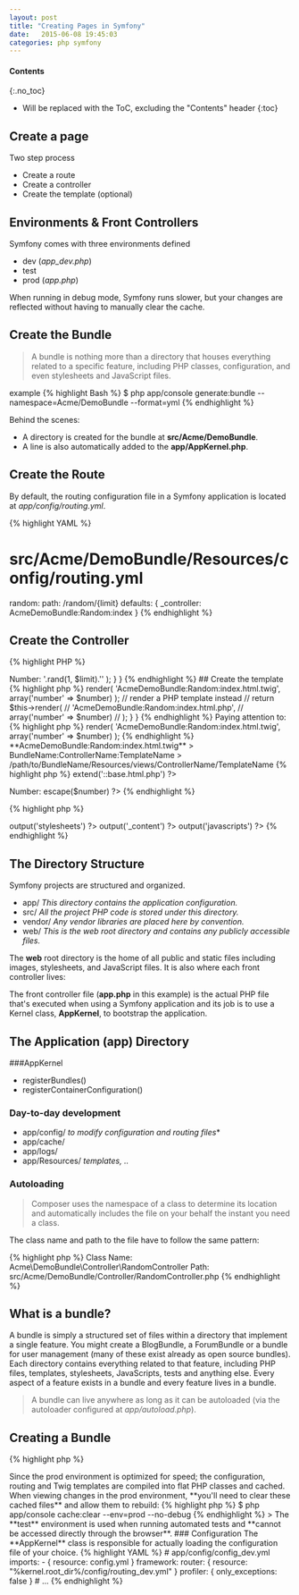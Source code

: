 ```yaml
---
layout: post
title: "Creating Pages in Symfony"
date:   2015-06-08 19:45:03
categories: php symfony
---
```


#### Contents
{:.no_toc}

* Will be replaced with the ToC, excluding the "Contents" header
{:toc}

## Create a page

Two step process

* Create a route
* Create a controller
* Create the template (optional)

## Environments & Front Controllers

Symfony comes with three environments defined

* dev (*app_dev.php*)
* test
* prod (*app.php*)

When running in debug mode, Symfony runs slower, but your changes are reflected  without having to manually clear the cache.

## Create the Bundle

> A bundle is nothing more than a directory that houses everything related to a specific feature, including PHP classes, configuration, and even stylesheets and JavaScript files.

example
{% highlight Bash %}
$ php app/console generate:bundle --namespace=Acme/DemoBundle --format=yml
{% endhighlight %}

Behind the scenes:

* A directory is created for the bundle at **src/Acme/DemoBundle**.
* A line is also automatically added to the **app/AppKernel.php**.

## Create the Route

By default, the routing configuration file in a Symfony application is located at *app/config/routing.yml*.

{% highlight YAML %}
# src/Acme/DemoBundle/Resources/config/routing.yml
random:
    path:     /random/{limit}
    defaults: { _controller: AcmeDemoBundle:Random:index }
{% endhighlight %}


## Create the Controller

{% highlight PHP %}
<?php
// src/Acme/DemoBundle/Controller/RandomController.php
namespace Acme\DemoBundle\Controller;

use Symfony\Component\HttpFoundation\Response;

class RandomController
{
    public function indexAction($limit)
    {
        return new Response(
            '<html><body>Number: '.rand(1, $limit).'</body></html>'
        );
    }
}
{% endhighlight %}

## Create the template

{% highlight php %}
<?php
// src/Acme/DemoBundle/Controller/RandomController.php
namespace Acme\DemoBundle\Controller;

use Symfony\Bundle\FrameworkBundle\Controller\Controller;

class RandomController extends Controller
{
    public function indexAction($limit)
    {
        $number = rand(1, $limit);

        return $this->render(
            'AcmeDemoBundle:Random:index.html.twig',
            array('number' => $number)
        );

        // render a PHP template instead
        // return $this->render(
        //     'AcmeDemoBundle:Random:index.html.php',
        //     array('number' => $number)
        // );
    }
}
{% endhighlight %}

Paying attention to:
{% highlight php %}
<?php
return $this->render(
            'AcmeDemoBundle:Random:index.html.twig',
            array('number' => $number)
        );
{% endhighlight %}

**AcmeDemoBundle:Random:index.html.twig**

> BundleName:ControllerName:TemplateName

> /path/to/BundleName/Resources/views/ControllerName/TemplateName

{% highlight php %}
<!-- src/Acme/DemoBundle/Resources/views/Random/index.html.php -->
<?php $view->extend('::base.html.php') ?>

Number: <?php echo $view->escape($number) ?>
{% endhighlight %}



{% highlight php %}
<!-- app/Resources/views/base.html.php -->
<!DOCTYPE html>
<html>
    <head>
        <meta http-equiv="Content-Type" content="text/html; charset=utf-8" />
        <title><?php $view['slots']->output('title', 'Welcome!') ?></title>
        <?php $view['slots']->output('stylesheets') ?>
        <link rel="shortcut icon"
            href="<?php echo $view['assets']->getUrl('favicon.ico') ?>" />
    </head>
    <body>
        <?php $view['slots']->output('_content') ?>
        <?php $view['slots']->output('javascripts') ?>
    </body>
</html>
{% endhighlight %}

## The Directory Structure

Symfony projects are structured and organized.

* app/
        *This directory contains the application configuration.*
* src/
        *All the project PHP code is stored under this directory.*
* vendor/
        *Any vendor libraries are placed here by convention.*
* web/ 
        *This is the web root directory and contains any publicly accessible files.*

The **web** root directory is the home of all public and static files including images, stylesheets, and JavaScript files. It is also where each front controller lives:

The front controller file (**app.php** in this example) is the actual PHP file that's executed when using a Symfony application and its job is to use a Kernel class, **AppKernel**, to bootstrap the application.

## The Application (app) Directory

###AppKernel

* registerBundles()
* registerContainerConfiguration()

### Day-to-day development

* app/config/ *to modify configuration and routing files**
* app/cache/
* app/logs/
* app/Resources/ *templates, ..*

### Autoloading

>  Composer uses the namespace of a class to determine its location and automatically includes the file on your behalf the instant you need a class.

The class name and path to the file have to follow the same pattern:

{% highlight php %}
Class Name:
    Acme\DemoBundle\Controller\RandomController
Path:
    src/Acme/DemoBundle/Controller/RandomController.php
{% endhighlight %}

## What is a bundle?

A bundle is simply a structured set of files within a directory that implement a single feature. You might create a BlogBundle, a ForumBundle or a bundle for user management (many of these exist already as open source bundles). Each directory contains everything related to that feature, including PHP files, templates, stylesheets, JavaScripts, tests and anything else. Every aspect of a feature exists in a bundle and every feature lives in a bundle.

> A bundle can live anywhere as long as it can be autoloaded (via the autoloader configured at *app/autoload.php*).

## Creating a Bundle

{% highlight php %}
<?php
// src/Acme/TestBundle/AcmeTestBundle.php
namespace Acme\TestBundle;

use Symfony\Component\HttpKernel\Bundle\Bundle;

class AcmeTestBundle extends Bundle
{
}
{% endhighlight %}

### Registering the Bundle

{% highlight php %}
<?php
// app/AppKernel.php
public function registerBundles()
{
    $bundles = array(
        // ...
        // register your bundle
        new Acme\TestBundle\AcmeTestBundle(),
    );
    // ...

    return $bundles;
}
{% endhighlight %}

### Creating the Bundle automatically

{% highlight Bash %}
$ php app/console generate:bundle --namespace=Acme/TestBundle
{% endhighlight %}

This does

* creates a basic controller
* template
* routing

But you still have to **register** the bundle!

## Bundle Directory Structure

* Controller/
* DependencyInjection/ *(this directory is not necessary) Might hold classes for importing service configuration, register compiler passes or more.*
* Resources/config/ *includes routing*
* Resources/views/ 
* Resources/public/ *images, stylesheets* **It is copied or symbolically linked into the project **web/** directory via the **assets:install** console command.
* Tests/

## Default Configuration Dump

{% highlight Bash %}
$ app/console config:dump-reference FrameworkBundle
# The extension alias (configuration key) can also be used:
$ app/console config:dump-reference framework
{% endhighlight %}

## Environments

* dev
* test
* prod

> Since the prod environment is optimized for speed; the configuration, routing and Twig templates are compiled into flat PHP classes and cached. When viewing changes in the prod environment, **you'll need to clear these cached files** and allow them to rebuild:

{% highlight php %}
$ php app/console cache:clear --env=prod --no-debug
{% endhighlight %}

> The **test** environment is used when running automated tests and **cannot be accessed directly through the browser**.

### Configuration

The **AppKernel** class is responsible for actually loading the configuration file of your choice.
{% highlight YAML %}
# app/config/config_dev.yml
imports:
    - { resource: config.yml }

framework:
    router:   { resource: "%kernel.root_dir%/config/routing_dev.yml" }
    profiler: { only_exceptions: false }

# ...
{% endhighlight %}